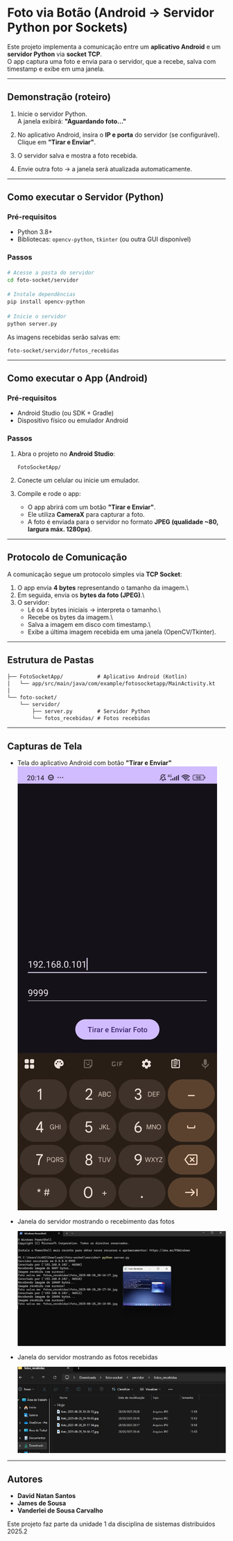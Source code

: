 # Foto via Botão (Android → Servidor Python por Sockets)

Este projeto implementa a comunicação entre um **aplicativo Android** e
um **servidor Python** via **socket TCP**.\
O app captura uma foto e envia para o servidor, que a recebe, salva com
timestamp e exibe em uma janela.

------------------------------------------------------------------------

##  Demonstração (roteiro)

1.  Inicie o servidor Python.\
    A janela exibirá: **"Aguardando foto..."**

2.  No aplicativo Android, insira o **IP e porta** do servidor (se
    configurável).\
    Clique em **"Tirar e Enviar"**.

3.  O servidor salva e mostra a foto recebida.

4.  Envie outra foto → a janela será atualizada automaticamente.

------------------------------------------------------------------------

## Como executar o Servidor (Python)

### Pré-requisitos

-   Python 3.8+
-   Bibliotecas: `opencv-python`, `tkinter` (ou outra GUI disponível)

### Passos

``` bash
# Acesse a pasta do servidor
cd foto-socket/servidor

# Instale dependências
pip install opencv-python

# Inicie o servidor
python server.py
```

As imagens recebidas serão salvas em:

    foto-socket/servidor/fotos_recebidas

------------------------------------------------------------------------

## Como executar o App (Android)

### Pré-requisitos

-   Android Studio (ou SDK + Gradle)
-   Dispositivo físico ou emulador Android

### Passos

1.  Abra o projeto no **Android Studio**:

        FotoSocketApp/

2.  Conecte um celular ou inicie um emulador.

3.  Compile e rode o app:

    -   O app abrirá com um botão **"Tirar e Enviar"**.
    -   Ele utiliza **CameraX** para capturar a foto.
    -   A foto é enviada para o servidor no formato **JPEG (qualidade
        \~80, largura máx. 1280px)**.

------------------------------------------------------------------------

## Protocolo de Comunicação

A comunicação segue um protocolo simples via **TCP Socket**:

1.  O app envia **4 bytes** representando o tamanho da imagem.\
2.  Em seguida, envia os **bytes da foto (JPEG)**.\
3.  O servidor:
    -   Lê os 4 bytes iniciais → interpreta o tamanho.\
    -   Recebe os bytes da imagem.\
    -   Salva a imagem em disco com timestamp.\
    -   Exibe a última imagem recebida em uma janela (OpenCV/Tkinter).

------------------------------------------------------------------------

## Estrutura de Pastas

    ├── FotoSocketApp/           # Aplicativo Android (Kotlin)
    │   └── app/src/main/java/com/example/fotosocketapp/MainActivity.kt
    │
    └── foto-socket/
        └── servidor/
            ├── server.py        # Servidor Python
            └── fotos_recebidas/ # Fotos recebidas

------------------------------------------------------------------------

## Capturas de Tela

-   Tela do aplicativo Android com botão **"Tirar e Enviar"**\
	![tela aplicativo](tela_inicial.jpeg)

-   Janela do servidor mostrando o recebimento das fotos
  
	![tela servidor recendo as fotos](servidor.jpeg)

- Janela do servidor mostrando as fotos recebidas
  
	![tela fotos recebidas](fotos_recebidas.jpeg)

------------------------------------------------------------------------

## Autores
* **David Natan Santos**
* **James de Sousa**
* **Vanderlei de Sousa Carvalho**

Este projeto faz parte da unidade 1 da disciplina de sistemas distribuidos 2025.2
